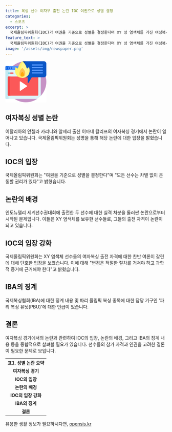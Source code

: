 ```yaml
---
title: 복싱 선수 여자부 출전 논란 IOC 여권으로 성별 결정
categories:
  - 스포츠
excerpt: >
  국제올림픽위원회(IOC)가 여권을 기준으로 성별을 결정한다며 XY 성 염색체를 가진 여성복서들의 출전 자격을 확인했다. 이에 대해 문제 없다고 밝히며 해당 선수들이 받는 학대 행위에 안타까움을 표현했다. 논란의 대상인 알제리 출신 칼리프와 대만 출신 린위팅의 파리 올림픽 출전권을 박탈하지 않았으며, IOC는 성별과 나이를 여권을 기준으로 정한다고 밝혔다. 이에 대한 반대 여론도 있지만 IOC는 차별이 아니다라고 강조했다. IOC는 또한 두 선수에 대한 실격 처분은 자의적 결정에 근거하며 적절한 절차를 거쳐야 한다고 밝혔다.
feature_text: >
  국제올림픽위원회(IOC)가 여권을 기준으로 성별을 결정한다며 XY 성 염색체를 가진 여성복서들의 출전 자격을 확인했다. 이에 대해 문제 없다고 밝히며 해당 선수들이 받는 학대 행위에 안타까움을 표현했다. 논란의 대상인 알제리 출신 칼리프와 대만 출신 린위팅의 파리 올림픽 출전권을 박탈하지 않았으며, IOC는 성별과 나이를 여권을 기준으로 정한다고 밝혔다. 이에 대한 반대 여론도 있지만 IOC는 차별이 아니다라고 강조했다. IOC는 또한 두 선수에 대한 실격 처분은 자의적 결정에 근거하며 적절한 절차를 거쳐야 한다고 밝혔다.
image: '/assets/img/newspaper.png'
---
```


<p><img src="/assets/img/news.png" alt="rentncar 속보" /></p>

<h2 data-ke-size="size26">여자복싱 성별 논란</h2>

<p data-ke-size="size16">이탈리아의 안젤라 카리니와 알제리 출신 이마네 칼리프의 여자복싱 경기에서 논란이 일어나고 있습니다. 국제올림픽위원회는 성명을 통해 해당 논란에 대한 입장을 밝혔습니다.</p>

<h2 data-ke-size="size26">IOC의 입장</h2>

<p data-ke-size="size16">국제올림픽위원회는 "여권을 기준으로 성별을 결정한다"며 "모든 선수는 차별 없이 운동할 권리가 있다"고 밝혔습니다.</p>

<h2 data-ke-size="size26">논란의 배경</h2>

<p data-ke-size="size16">인도뉴델리 세계선수권대회에 출전한 두 선수에 대한 실격 처분을 둘러싼 논란으로부터 시작된 문제입니다. 이들은 XY 염색체를 보유한 선수들로, 그들의 출전 자격이 논란이 되고 있습니다.</p>

<h2 data-ke-size="size26">IOC의 입장 강화</h2>

<p data-ke-size="size16">국제올림픽위원회는 XY 염색체 선수들의 여자복싱 출전 자격에 대한 찬반 여론이 갈린 데 대해 단호한 입장을 보였습니다. 이에 대해 "변경은 적절한 절차를 거쳐야 하고 과학적 증거에 근거해야 한다"고 밝혔습니다.</p>

<h2 data-ke-size="size26">IBA의 징계</h2>

<p data-ke-size="size16">국제복싱협회(IBA)에 대한 징계 내용 및 파리 올림픽 복싱 종목에 대한 담당 기구인 '파리 복싱 유닛(PBU)'에 대한 언급이 있습니다.</p>

<h2 data-ke-size="size26">결론</h2>

<p data-ke-size="size16">여자복싱 경기에서의 논란과 관련하여 IOC의 입장, 논란의 배경, 그리고 IBA의 징계 내용 등을 종합적으로 살펴볼 필요가 있습니다. 선수들의 참가 자격과 인권을 고려한 결론이 필요한 문제로 보입니다.</p>

<table>
  <tr>
    <th>표1. 성별 논란 요약</th>
  </tr>
  <tr>
    <td style="text-align: center; height: 17px;"><b>여자복싱 경기</b></td>
  </tr>
  <tr>
    <td style="text-align: center; height: 17px;"><b>IOC의 입장</b></td>
  </tr>
  <tr>
    <td style="text-align: center; height: 17px;"><b>논란의 배경</b></td>
  </tr>
  <tr>
    <td style="text-align: center; height: 17px;"><b>IOC의 입장 강화</b></td>
  </tr>
  <tr>
    <td style="text-align: center; height: 17px;"><b>IBA의 징계</b></td>
  </tr>
  <tr>
    <td style="text-align: center; height: 17px;"><b>결론</b></td>
  </tr>
</table>
유용한 생활 정보가 필요하시다면, <a href="https://opensis.kr" rel="dofollow">opensis.kr</a>


